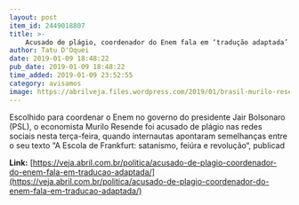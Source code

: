 ```yaml
---
layout: post
item_id: 2449018807
title: >-
    Acusado de plágio, coordenador do Enem fala em ‘tradução adaptada’
author: Tatu D'Oquei
date: 2019-01-09 18:48:22
pub_date: 2019-01-09 18:48:22
time_added: 2019-01-09 23:52:55
category: avisamos
image: https://abrilveja.files.wordpress.com/2019/01/brasil-murilo-resende-20190109-002.jpg?quality=70&strip=info&w=680&h=453&crop=1
---
```


Escolhido para coordenar o Enem no governo do presidente Jair Bolsonaro (PSL), o economista Murilo Resende foi acusado de plágio nas redes sociais nesta terça-feira, quando internautas apontaram semelhanças entre o seu texto “A Escola de Frankfurt: satanismo, feiúra e revolução“, publicad

**Link:** [https://veja.abril.com.br/politica/acusado-de-plagio-coordenador-do-enem-fala-em-traducao-adaptada/](https://veja.abril.com.br/politica/acusado-de-plagio-coordenador-do-enem-fala-em-traducao-adaptada/)

